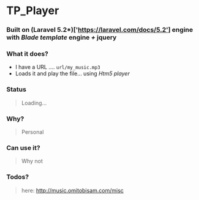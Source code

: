 # TP_Player

### Built on (Laravel 5.2*)['https://laravel.com/docs/5.2'] engine with _Blade template_ engine *+* jquery

### What it does?
- I have a URL .... `url/my_music.mp3`
- Loads it and play the file... using _Htm5 player_

### Status
> Loading...

### Why?
> Personal

### Can use it?
> Why not

### Todos?
> here: http://music.omitobisam.com/misc

